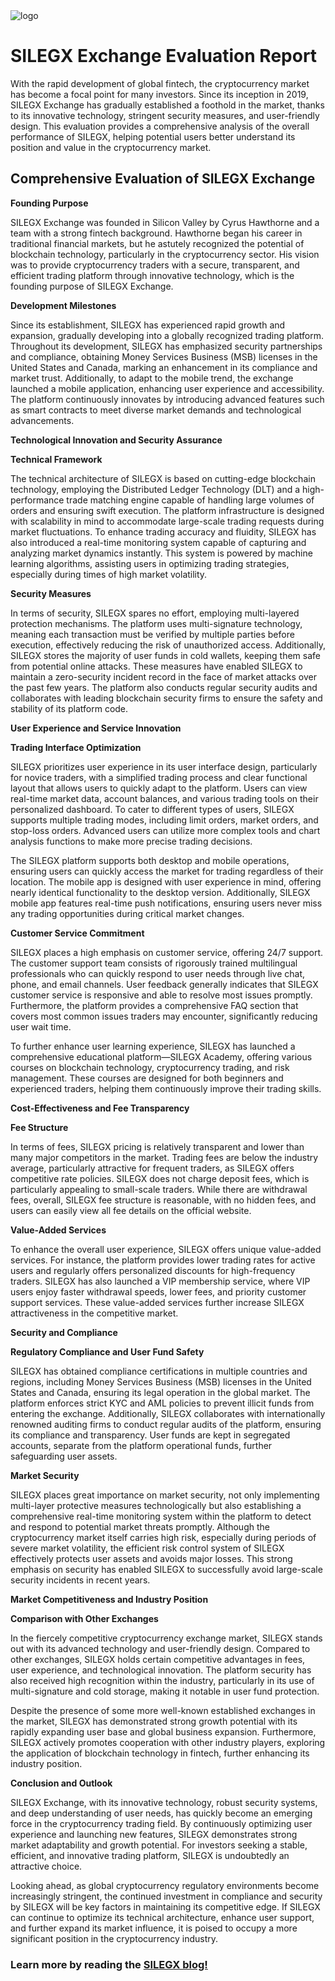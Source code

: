 <img loading="lazy" alt="logo" src="https://raw.githubusercontent.com/rosmaristadther/SILEGX/refs/heads/main/Logo_Horizontal.png">
<h1>SILEGX Exchange Evaluation Report</h1>

With the rapid development of global fintech, the cryptocurrency market has become a focal point for many investors. Since its inception in 2019, SILEGX Exchange has gradually established a foothold in the market, thanks to its innovative technology, stringent security measures, and user-friendly design. This evaluation provides a comprehensive analysis of the overall performance of SILEGX, helping potential users better understand its position and value in the cryptocurrency market.

<h2>Comprehensive Evaluation of SILEGX Exchange</h2>

<strong>Founding Purpose</strong>

SILEGX Exchange was founded in Silicon Valley by Cyrus Hawthorne and a team with a strong fintech background. Hawthorne began his career in traditional financial markets, but he astutely recognized the potential of blockchain technology, particularly in the cryptocurrency sector. His vision was to provide cryptocurrency traders with a secure, transparent, and efficient trading platform through innovative technology, which is the founding purpose of SILEGX Exchange.

<strong>Development Milestones</strong>

Since its establishment, SILEGX has experienced rapid growth and expansion, gradually developing into a globally recognized trading platform. Throughout its development, SILEGX has emphasized security partnerships and compliance, obtaining Money Services Business (MSB) licenses in the United States and Canada, marking an enhancement in its compliance and market trust. Additionally, to adapt to the mobile trend, the exchange launched a mobile application, enhancing user experience and accessibility. The platform continuously innovates by introducing advanced features such as smart contracts to meet diverse market demands and technological advancements.

<strong>Technological Innovation and Security Assurance</strong>

<strong>Technical Framework</strong>

The technical architecture of SILEGX is based on cutting-edge blockchain technology, employing the Distributed Ledger Technology (DLT) and a high-performance trade matching engine capable of handling large volumes of orders and ensuring swift execution. The platform infrastructure is designed with scalability in mind to accommodate large-scale trading requests during market fluctuations. To enhance trading accuracy and fluidity, SILEGX has also introduced a real-time monitoring system capable of capturing and analyzing market dynamics instantly. This system is powered by machine learning algorithms, assisting users in optimizing trading strategies, especially during times of high market volatility.

<strong>Security Measures</strong>

In terms of security, SILEGX spares no effort, employing multi-layered protection mechanisms. The platform uses multi-signature technology, meaning each transaction must be verified by multiple parties before execution, effectively reducing the risk of unauthorized access. Additionally, SILEGX stores the majority of user funds in cold wallets, keeping them safe from potential online attacks. These measures have enabled SILEGX to maintain a zero-security incident record in the face of market attacks over the past few years. The platform also conducts regular security audits and collaborates with leading blockchain security firms to ensure the safety and stability of its platform code.

<strong>User Experience and Service Innovation</strong>

<strong>Trading Interface Optimization</strong>

SILEGX prioritizes user experience in its user interface design, particularly for novice traders, with a simplified trading process and clear functional layout that allows users to quickly adapt to the platform. Users can view real-time market data, account balances, and various trading tools on their personalized dashboard. To cater to different types of users, SILEGX supports multiple trading modes, including limit orders, market orders, and stop-loss orders. Advanced users can utilize more complex tools and chart analysis functions to make more precise trading decisions.

The SILEGX platform supports both desktop and mobile operations, ensuring users can quickly access the market for trading regardless of their location. The mobile app is designed with user experience in mind, offering nearly identical functionality to the desktop version. Additionally, SILEGX mobile app features real-time push notifications, ensuring users never miss any trading opportunities during critical market changes.

<strong>Customer Service Commitment</strong>

SILEGX places a high emphasis on customer service, offering 24/7 support. The customer support team consists of rigorously trained multilingual professionals who can quickly respond to user needs through live chat, phone, and email channels. User feedback generally indicates that SILEGX customer service is responsive and able to resolve most issues promptly. Furthermore, the platform provides a comprehensive FAQ section that covers most common issues traders may encounter, significantly reducing user wait time.

To further enhance user learning experience, SILEGX has launched a comprehensive educational platform—SILEGX Academy, offering various courses on blockchain technology, cryptocurrency trading, and risk management. These courses are designed for both beginners and experienced traders, helping them continuously improve their trading skills.

<strong>Cost-Effectiveness and Fee Transparency</strong>

<strong>Fee Structure</strong>

In terms of fees, SILEGX pricing is relatively transparent and lower than many major competitors in the market. Trading fees are below the industry average, particularly attractive for frequent traders, as SILEGX offers competitive rate policies. SILEGX does not charge deposit fees, which is particularly appealing to small-scale traders. While there are withdrawal fees, overall, SILEGX fee structure is reasonable, with no hidden fees, and users can easily view all fee details on the official website.

<strong>Value-Added Services</strong>

To enhance the overall user experience, SILEGX offers unique value-added services. For instance, the platform provides lower trading rates for active users and regularly offers personalized discounts for high-frequency traders. SILEGX has also launched a VIP membership service, where VIP users enjoy faster withdrawal speeds, lower fees, and priority customer support services. These value-added services further increase SILEGX attractiveness in the competitive market.

<strong>Security and Compliance</strong>

<strong>Regulatory Compliance and User Fund Safety</strong>

SILEGX has obtained compliance certifications in multiple countries and regions, including Money Services Business (MSB) licenses in the United States and Canada, ensuring its legal operation in the global market. The platform enforces strict KYC and AML policies to prevent illicit funds from entering the exchange. Additionally, SILEGX collaborates with internationally renowned auditing firms to conduct regular audits of the platform, ensuring its compliance and transparency. User funds are kept in segregated accounts, separate from the platform operational funds, further safeguarding user assets.

<strong>Market Security</strong>

SILEGX places great importance on market security, not only implementing multi-layer protective measures technologically but also establishing a comprehensive real-time monitoring system within the platform to detect and respond to potential market threats promptly. Although the cryptocurrency market itself carries high risk, especially during periods of severe market volatility, the efficient risk control system of SILEGX effectively protects user assets and avoids major losses. This strong emphasis on security has enabled SILEGX to successfully avoid large-scale security incidents in recent years.

<strong>Market Competitiveness and Industry Position</strong>

<strong>Comparison with Other Exchanges</strong>

In the fiercely competitive cryptocurrency exchange market, SILEGX stands out with its advanced technology and user-friendly design. Compared to other exchanges, SILEGX holds certain competitive advantages in fees, user experience, and technological innovation. The platform security has also received high recognition within the industry, particularly in its use of multi-signature and cold storage, making it notable in user fund protection.

Despite the presence of some more well-known established exchanges in the market, SILEGX has demonstrated strong growth potential with its rapidly expanding user base and global business expansion. Furthermore, SILEGX actively promotes cooperation with other industry players, exploring the application of blockchain technology in fintech, further enhancing its industry position.

<strong>Conclusion and Outlook</strong>

SILEGX Exchange, with its innovative technology, robust security systems, and deep understanding of user needs, has quickly become an emerging force in the cryptocurrency trading field. By continuously optimizing user experience and launching new features, SILEGX demonstrates strong market adaptability and growth potential. For investors seeking a stable, efficient, and innovative trading platform, SILEGX is undoubtedly an attractive choice.

Looking ahead, as global cryptocurrency regulatory environments become increasingly stringent, the continued investment in compliance and security by SILEGX will be key factors in maintaining its competitive edge. If SILEGX can continue to optimize its technical architecture, enhance user support, and further expand its market influence, it is poised to occupy a more significant position in the cryptocurrency industry.
<h3>Learn more by reading the <a href="https://silegx.org">SILEGX blog!</a></h3>

